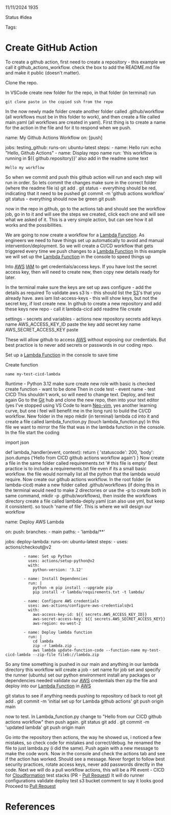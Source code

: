 11/11/2024 1935

Status #idea

Tags:

# Create GitHub Action

To create a github action, first need to create a repository - this example we call it github_actions_workflow.
check the box to add the README.md file and make it public (doesn't matter).

Clone the repo.

In VSCode create new folder for the repo, in that folder (in terminal) run

	git clone paste in the copied ssh from the repo

In the now newly made folder create another folder called .github/workflow (all workflows must be in this folder to work), 
and then create a file called main.yaml (all workflows are created in yaml). First thing is to create a name for the action
in the file and for it to respond when we push.

name: My Github Actions Workflow
on: [push]

jobs:
	testing_github:
		runs-on: ubuntu-latest
		steps:
			- name: Hello
				run: echo "Hello, Github Actions"
			- name: Display repo name
				run: 'this workflow is running in ${{ github.repository}}'
also add in the readme some text

	Hello my workflow

So when we commit and push this github action will run and each step will run in order.
So lets commit the changes
make sure in the correct folder (where the readme file is)
git add .
git status - everything should be red, indicating that it need to be pushed
git commit -m 'github actions workflow'
git status - everything should now be green
git push

now in the repo in github, go to the actions tab and should see the workflow job, go in to it and will see the steps we created, click each one and will see what we asked of it. This is a very simple action, but can see how it all works and the possibilities.

We are going to now create a workflow for a [Lambda Function](./Lambda_Function.md). As engineers we need to have things set up
automatically to avoid and manual intervention/deployment.
So we will create a CI/CD workflow that gets triggered every time we push changes to a [Lambda Function](./Lambda_Function.md)
In this example we will set up the [Lambda Function](./Lambda_Function.md) in the console to speed things up

Into [AWS](./AWS.md) [IAM](./IAM.md) to get credentials/access keys. If you have lost the secret access key,
then will need to create new, then copy new details ready for later.

In the terminal make sure the keys are set up
aws configure - add the details as required
To validate
aws s3 ls - this should list the [S3](./S3.md)'s that you already have.
aws iam list-access-keys     -  this will show keys, but not the secret key, if lost create new.
In github to create a new repository and add these keys
new repo - call it lambda-cicd
add readme file
create

settings - secrets and variables - actions
	new repository secrets
	add keys
		name AWS_ACCESS_KEY_ID
		paste the key
	add secret key
		name AWS_SECRET_ACCESS_KEY
		paste

These will allow github to access [AWS](./AWS.md) without exposing our credentials. But best practice is to never add 
secrets or passwords in our coding repo.

Set up a [Lambda Function](./Lambda_Function.md) in the console to save time

Create function

	name my-test-cicd-lambda
Runtime - Python 3.12
make sure create new role with basic is checked
create function - want to be done
Then in code 
	test - event name - test CICD
This shouldn't work, so will need to change text. Deploy, and test again
Go to the [Git](/home/jeff/Documents/Second_Brain/000_Second_Brain/Git.md) hub and clone the new repo, then into your text editor (yes I've stopped using VS Code to learn
[Neo-vim](./neovim.md), yes another learning curve, but one i feel will benefit me in the long run) to build the CI/CD workflow.
New folder in the repo
	mkdir (in terminal) lambda
	cd into it and create a file called lambda_function.py
	(touch lambda_function.py)
In this file we want to mirror the file that was in the lambda function in the console.
In the file start the coding

import json

def lambda_handler(event, context):
    return {
        'statuscode': 200,
        'body': json.dumps ('Hello from CICD github actions workflow again')
    }
Now create a file in the same folder called requirements.txt
'# this file is empty'
Best practice is to include a requirements.txt file even if its a small basic workflow. the file would normally list all
the python that the lambda would require. Now create our github actions workflow. In the root folder (ie lambda-cicd) 
make a new folder called .github/workflows (if doing this in the terminal would need to make 2 directories or use the -p 
to create both in same command, mkdir -p .github/workflows), then inside the workflows directory create a file called 
lambda-deply.yaml (can also use yml, but keep it consistent). so touch 'name of file'. This is where we will design our workflow

name: Deploy AWS Lambda

on:
    push:
        branches:
            - main
        paths:
            - 'lambda/**'

jobs:
    deploy-lambda:
        runs-on: ubuntu-latest
        steps:
            - uses: actions/checkout@v2

            - name: Set up Python
              uses: actions/setup-python@v2
              with:
                python-version: '3.12'

            - name: Install Dependencies
              run: |
                python -m pip install --upgrade pip
                pip install -r lambda/requirements.txt -t lambda/

            - name: Configure AWS credentials
              uses: aws-actions/configure-aws-credentials@v1
              with:
                aws-access-key-id: ${{ secrets.AWS_ACCESS_KEY_ID}}
                aws-secret-access-key: ${{ secrets.AWS_SECRET_ACCESS_KEY}}
                aws-region: eu-west-2

            - name: Deploy lambda function
              run: |
                cd lambda
                zip -r lambda.zip .
                aws lambda update-function-code --function-name my-test-cicd-lambda --zip-file fileb://lambda.zip

So any time something is pushed in our main and anything in our lambda directory this workflow will
	create a job - set name for job
	set and specify the runner (ubuntu)
	set our python environment
	install any packages or dependencies needed
	validate our [AWS](./AWS.md) credentials 
	then zip the file and deploy into our [Lambda Function](./Lambda_Function.md) in [AWS](./AWS.md)

git status to see if anything needs pushing to repository
cd back to root
git add .
git commit -m 'initial set up for Lambda github actions'
git push origin main

now to test. In Lambda_function.py change to "Hello from our CICD github actions workflow"
then push again.
git status
git add .
git commit -m 'updated lambda'
git push origin main

Go into the repository then actions, the way he showed us, i noticed a few mistakes, so check code for mistakes and correct/debug. he renamed the file to just lambda.py (i did the same). Push again with a new message to make the code work.
Now in the console and check the actions tab and see if the action has worked. Should see a message.
Never forget to follow best security practices, rotate access keys, never add passwords directly in the code.
Next we will do a pull workflow actions,  this will be a PR event - CICD for [Cloudformation](./CloudFormation_Template.md)
test stacks (PR - [Pull Request](./Pull_Request.md))
It will do
	runner
	configurations
	validate
	deploy test s3 bucket
	comment to say it looks good
Proceed to [Pull Request](./Pull_Request.md)






# References
